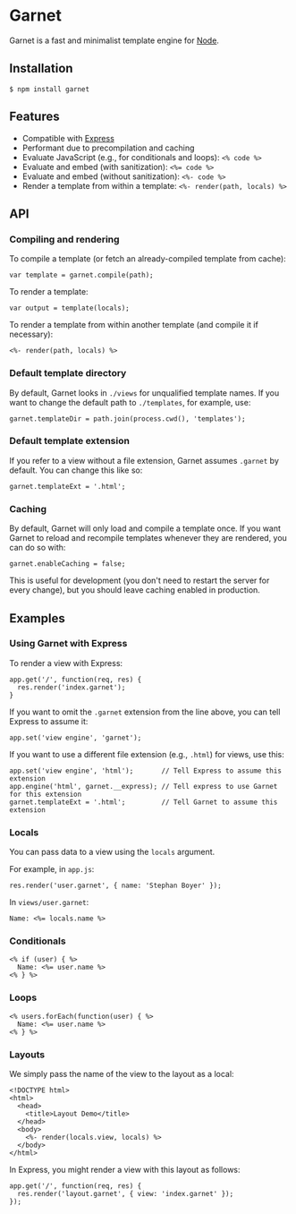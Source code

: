 Garnet
======

Garnet is a fast and minimalist template engine for [Node](http://nodejs.org/).

Installation
------------

    $ npm install garnet

Features
--------

- Compatible with [Express](http://expressjs.com/)
- Performant due to precompilation and caching
- Evaluate JavaScript (e.g., for conditionals and loops): `<% code %>`
- Evaluate and embed (with sanitization): `<%= code %>`
- Evaluate and embed (without sanitization): `<%- code %>`
- Render a template from within a template: `<%- render(path, locals) %>`

API
---

### Compiling and rendering

To compile a template (or fetch an already-compiled template from cache):

    var template = garnet.compile(path);

To render a template:

    var output = template(locals);

To render a template from within another template (and compile it if necessary):

    <%- render(path, locals) %>

### Default template directory

By default, Garnet looks in `./views` for unqualified template names. If you want to change the default path to `./templates`, for example, use:

    garnet.templateDir = path.join(process.cwd(), 'templates');

### Default template extension

If you refer to a view without a file extension, Garnet assumes `.garnet` by default. You can change this like so:

    garnet.templateExt = '.html';

### Caching

By default, Garnet will only load and compile a template once. If you want Garnet to reload and recompile templates whenever they are rendered, you can do so with:

    garnet.enableCaching = false;

This is useful for development (you don't need to restart the server for every change), but you should leave caching enabled in production.

Examples
--------

### Using Garnet with Express

To render a view with Express:

    app.get('/', function(req, res) {
      res.render('index.garnet');
    }

If you want to omit the `.garnet` extension from the line above, you can tell Express to assume it:

    app.set('view engine', 'garnet');

If you want to use a different file extension (e.g., `.html`) for views, use this:

    app.set('view engine', 'html');       // Tell Express to assume this extension
    app.engine('html', garnet.__express); // Tell express to use Garnet for this extension
    garnet.templateExt = '.html';         // Tell Garnet to assume this extension

### Locals

You can pass data to a view using the `locals` argument.

For example, in `app.js`:

    res.render('user.garnet', { name: 'Stephan Boyer' });

In `views/user.garnet`:

    Name: <%= locals.name %>

### Conditionals

    <% if (user) { %>
      Name: <%= user.name %>
    <% } %>

### Loops

    <% users.forEach(function(user) { %>
      Name: <%= user.name %>
    <% } %>

### Layouts

We simply pass the name of the view to the layout as a local:

    <!DOCTYPE html>
    <html>
      <head>
        <title>Layout Demo</title>
      </head>
      <body>
        <%- render(locals.view, locals) %>
      </body>
    </html>

In Express, you might render a view with this layout as follows:

    app.get('/', function(req, res) {
      res.render('layout.garnet', { view: 'index.garnet' });
    });

